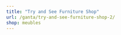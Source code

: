 ```yaml
---
title: "Try and See Furniture Shop"
url: /ganta/try-and-see-furniture-shop-2/
shop: meubles
---
```

